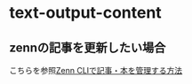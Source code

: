 # text-output-content

## zennの記事を更新したい場合

こちらを参照[Zenn CLIで記事・本を管理する方法](https://zenn.dev/zenn/articles/zenn-cli-guide)
